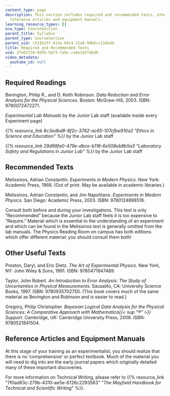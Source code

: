 ```yaml
---
content_type: page
description: This section includes required and recommended texts, other useful texts,
  reference articles and equipment manuals.
learning_resource_types: []
ocw_type: CourseSection
parent_title: Syllabus
parent_type: CourseSection
parent_uid: c531b2ff-413e-84c4-11a6-98b6cc116edd
title: Required and Recommended Texts
uid: 2fe61734-9df6-5bf3-7a9c-ca6e1b5f4bd9
video_metadata:
  youtube_id: null
---
```


Required Readings
-----------------

Bevington, Philip R., and D. Keith Robinson. _Data Reduction and Error Analysis for the Physical Sciences_. Boston: McGraw-Hill, 2003. ISBN: 9780072472271.

_Experimental Lab Manuals_ by the Junior Lab staff (available inside every Experiment page)

_{{% resource_link 6c3edbd8-8f2c-3782-ac65-107cfbe910a2 "Ethics in Science and Education" %}}_ by the Junior Lab staff 

_{{% resource_link 29d99fa0-479e-dbce-b118-6e508eb8b5a3 "Laboratory Safety and Regulations in Junior Lab" %}}_ by the Junior Lab staff 

Recommended Texts
-----------------

Melissinos, Adrian Constantin. _Experiments in Modern Physics_. New York: Academic Press, 1966. (Out of print. May be available in academic libraries.)

Melissinos, Adrian Constantin, and Jim Napolitano. _Experiments in Modern Physics_. San Diego: Academic Press, 2003. ISBN: 9780124898516.

Consult both before and during your investigations. This text is only “Recommended” because the Junior Lab staff feels it is too expensive to “Require.” Material which is essential to the understanding of an experiment and which can be found in the Melissinos text is generally omitted from the lab manuals. The Physics Reading Room on campus has both editions which offer different material: you should consult them both!

Other Useful Texts
------------------

Preston, Daryl, and Eric Dietz. _The Art of Experimental Physics_. New York, NY: John Wiley & Sons, 1991. ISBN: 9780471847489.

Taylor, John Robert. _An Introduction to Error Analysis: The Study of Uncertainties in Physical Measurements_. Sausalito, CA: University Science Books, 1997. ISBN: 9780935702750. (This book covers much of the same material as Bevington and Robinson and is easier to read.)

Gregory, Philip Christopher. _Bayesian Logical Data Analysis for the Physical Sciences: A Comparative Approach with Mathematica{{< sup "®" >}} Support_. Cambridge, UK: Cambridge University Press, 2006. ISBN: 9780521841504.

Reference Articles and Equipment Manuals
----------------------------------------

At this stage of your training as an experimentalist, you should realize that there is no ‘comprehensive’ or perfect textbook. Much of the material you will need to dig into are the early journal papers which originally detailed many of these important discoveries.

For more information on Technical Writing, please refer to {{% resource_link "7f0ad63c-279b-4310-ae5e-6126c2293563" "_The Mayfield Handbook for Technical and Scientific Writing_" %}}.